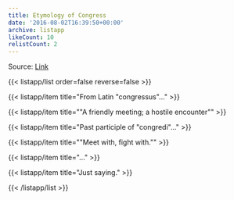```yaml
---
title: Etymology of Congress
date: '2016-08-02T16:39:50+00:00'
archive: listapp
likeCount: 10
relistCount: 2
---
```


Source: [Link](http://etymonline.com/index.php?term=congress&allowed_in_frame=0)

<!--more-->

{{< listapp/list order=false reverse=false >}}

   {{< listapp/item title="From Latin \"congressus\"..." >}}

   {{< listapp/item title="\"A friendly meeting; a hostile encounter\"" >}}

   {{< listapp/item title="Past participle of \"congredi\"…" >}}

   {{< listapp/item title="\"Meet with, fight with.\"" >}}

   {{< listapp/item title="..." >}}

   {{< listapp/item title="Just saying." >}}

{{< /listapp/list >}}
